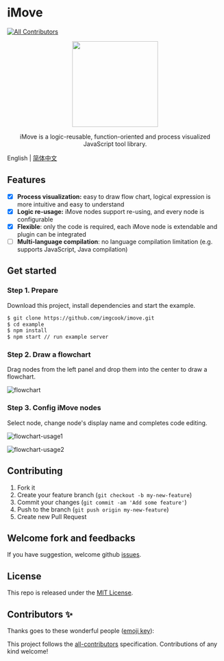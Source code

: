 # iMove
<!-- ALL-CONTRIBUTORS-BADGE:START - Do not remove or modify this section -->
[![All Contributors](https://img.shields.io/badge/all_contributors-0-orange.svg?style=flat-square)](#contributors-)
<!-- ALL-CONTRIBUTORS-BADGE:END -->

<div align="center">
  <img src="https://ss1.bdstatic.com/70cFuXSh_Q1YnxGkpoWK1HF6hhy/it/u=3874775950,1064987171&fm=26&gp=0.jpg" width="200px">
</div>

<p align="center">
  iMove is a logic-reusable, function-oriented and process visualized JavaScript tool library.
</p>

English | [简体中文](./README.zh-CN.md)

## Features

- [x] **Process visualization:** easy to draw flow chart, logical expression is more intuitive and easy to understand
- [x] **Logic re-usage:** iMove nodes support re-using, and every node is configurable
- [x] **Flexible**: only the code is required, each iMove node is extendable and plugin can be integrated
- [ ] **Multi-language compilation**: no language compilation limitation (e.g. supports JavaScript, Java compilation)

## Get started

### Step 1. Prepare

Download this project, install dependencies and start the example.

```bash
$ git clone https://github.com/imgcook/imove.git
$ cd example
$ npm install
$ npm start // run example server
```

### Step 2. Draw a flowchart

Drag nodes from the left panel and drop them into the center to draw a flowchart.

![flowchart](https://img.alicdn.com/tfs/TB1aoYe4pP7gK0jSZFjXXc5aXXa-3090-1806.jpg)

### Step 3. Config iMove nodes

Select node, change node's display name and completes code editing.

![flowchart-usage1](https://img.alicdn.com/tfs/TB1z6DKoZieb18jSZFvXXaI3FXa-1924-1125.png)

![flowchart-usage2](https://img.alicdn.com/tfs/TB1lC26tTM11u4jSZPxXXahcXXa-1924-1125.png)

## Contributing

1. Fork it
2. Create your feature branch (`git checkout -b my-new-feature`)
3. Commit your changes (`git commit -am 'Add some feature'`)
4. Push to the branch (`git push origin my-new-feature`)
5. Create new Pull Request

## Welcome fork and feedbacks

If you have suggestion, welcome github [issues](https://github.com/imgcook/imove/issues).

## License

This repo is released under the [MIT License](http://www.opensource.org/licenses/MIT).

## Contributors ✨

Thanks goes to these wonderful people ([emoji key](https://allcontributors.org/docs/en/emoji-key)):

<!-- ALL-CONTRIBUTORS-LIST:START - Do not remove or modify this section -->
<!-- prettier-ignore-start -->
<!-- markdownlint-disable -->
<!-- markdownlint-restore -->
<!-- prettier-ignore-end -->
<!-- ALL-CONTRIBUTORS-LIST:END -->

This project follows the [all-contributors](https://github.com/all-contributors/all-contributors) specification. Contributions of any kind welcome!